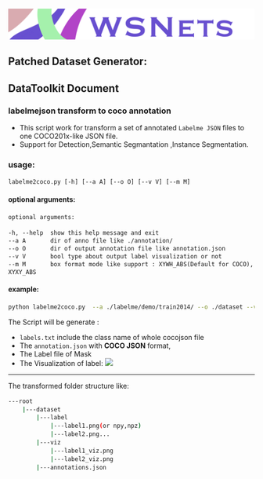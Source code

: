 <!--
 Copyright 2020 winshare
 
 Licensed under the Apache License, Version 2.0 (the "License");
 you may not use this file except in compliance with the License.
 You may obtain a copy of the License at
 
     http://www.apache.org/licenses/LICENSE-2.0
 
 Unless required by applicable law or agreed to in writing, software
 distributed under the License is distributed on an "AS IS" BASIS,
 WITHOUT WARRANTIES OR CONDITIONS OF ANY KIND, either express or implied.
 See the License for the specific language governing permissions and
 limitations under the License.
-->
![](/Resources/Document/IMG_0932.PNG)




## Patched Dataset Generator:















## DataToolkit Document


### labelmejson transform to coco annotation

* This script work for transform a set of annotated `Labelme JSON` files to one COCO201x-like JSON file. 
* Support for Detection,Semantic Segmantation ,Instance Segmentation. 

### usage:
    
    labelme2coco.py [-h] [--a A] [--o O] [--v V] [--m M]

#### optional arguments:


    optional arguments:
    
    -h, --help  show this help message and exit
    --a A       dir of anno file like ./annotation/
    --o O       dir of output annotation file like annotation.json
    --v V       bool type about output label visualization or not
    --m M       box format mode like support : XYWH_ABS(Default for COCO), XYXY_ABS



#### example:

```bash
python labelme2coco.py  --a ./labelme/demo/train2014/ --o ./dataset --v True
```

The Script will be generate :
* `labels.txt` include the class name of whole cocojson file
* The `annotation.json` with **COCO JSON** format,
* The Label file of Mask
* The Visualization of label:
![](./dataset/viz/cat-11_viz_label.png)

****

The transformed folder structure like:

```bash
---root
    |---dataset
        |---label
            |---label1.png(or npy,npz)
            |---label2.png...
        |---viz
            |---label1_viz.png
            |---label2_viz.png
        |---annotations.json
```